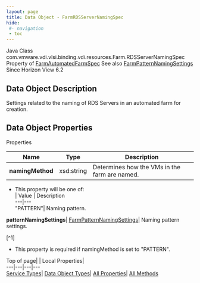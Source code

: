 ```yaml
---
layout: page
title: Data Object - FarmRDSServerNamingSpec
hide:
 #- navigation
 - toc
---
```






Java Class
    com.vmware.vdi.vlsi.binding.vdi.resources.Farm.RDSServerNamingSpec
Property of
     [FarmAutomatedFarmSpec](vdi.resources.Farm.AutomatedFarmSpec.md#field_detail)
See also
     [FarmPatternNamingSettings](vdi.resources.Farm.PatternNamingSettings.md)
Since 
    Horizon View 6.2

## Data Object Description 

Settings related to the naming of RDS Servers in an automated farm for creation. 

## Data Object Properties

Properties

Name |  Type |  Description   
---|---|---  
**namingMethod**|  xsd:string|  Determines how the VMs in the farm are named.   


  * This property will be one of:  
|  Value |  Description   
---|---  
"PATTERN"| Naming pattern.  

  
**patternNamingSettings**| [FarmPatternNamingSettings](vdi.resources.Farm.PatternNamingSettings.md)|  Naming pattern settings.   


[^1]
  * This property is required if namingMethod is set to "PATTERN".

  
  
  
Top of page| | Local Properties|   
---|---|---|---  
[Service Types](index-mo_types.md)| [Data Object Types](index-do_types.md)| [All Properties](index-properties.md)| [All Methods](index-methods.md)  
  
  

